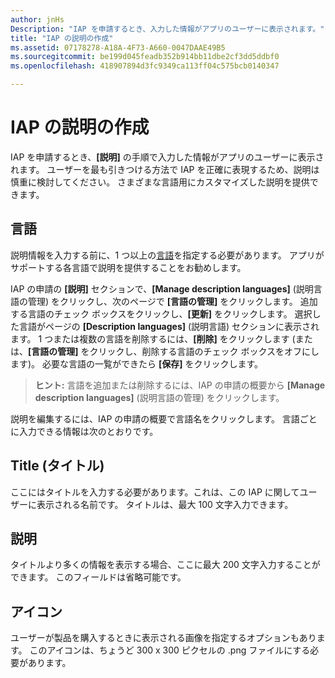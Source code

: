 ```yaml
---
author: jnHs
Description: "IAP を申請するとき、入力した情報がアプリのユーザーに表示されます。"
title: "IAP の説明の作成"
ms.assetid: 07178278-A18A-4F73-A660-0047DAAE49B5
ms.sourcegitcommit: be199d045feadb352b914bb11dbe2cf3dd5ddbf0
ms.openlocfilehash: 418907894d3fc9349ca113ff04c575bcb0140347

---
```


# IAP の説明の作成


IAP を申請するとき、**[説明]** の手順で入力した情報がアプリのユーザーに表示されます。 ユーザーを最も引きつける方法で IAP を正確に表現するため、説明は慎重に検討してください。 さまざまな言語用にカスタマイズした説明を提供できます。

## 言語


説明情報を入力する前に、1 つ以上の[言語](supported-languages.md)を指定する必要があります。 アプリがサポートする各言語で説明を提供することをお勧めします。

IAP の申請の **[説明]** セクションで、**[Manage description languages]** (説明言語の管理) をクリックし、次のページで **[言語の管理]** をクリックします。 追加する言語のチェック ボックスをクリックし、**[更新]** をクリックします。 選択した言語がページの **[Description languages]** (説明言語) セクションに表示されます。 1 つまたは複数の言語を削除するには、**[削除]** をクリックします (または、**[言語の管理]** をクリックし、削除する言語のチェック ボックスをオフにします)。 必要な言語の一覧ができたら **[保存]** をクリックします。

> **ヒント:** 言語を追加または削除するには、IAP の申請の概要から **[Manage description languages]** (説明言語の管理) をクリックします。

説明を編集するには、IAP の申請の概要で言語名をクリックします。 言語ごとに入力できる情報は次のとおりです。

## Title (タイトル)

ここにはタイトルを入力する必要があります。これは、この IAP に関してユーザーに表示される名前です。 タイトルは、最大 100 文字入力できます。

## 説明

タイトルより多くの情報を表示する場合、ここに最大 200 文字入力することができます。 このフィールドは省略可能です。

## アイコン

ユーザーが製品を購入するときに表示される画像を指定するオプションもあります。 このアイコンは、ちょうど 300 x 300 ピクセルの .png ファイルにする必要があります。

 

 







<!--HONumber=Jun16_HO5-->


